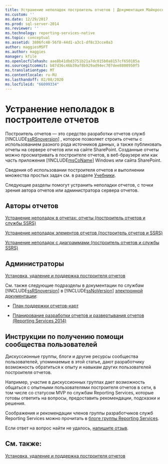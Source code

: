 ```yaml
---
title: Устранение неполадок построитель отчетов | Документация Майкрософт
ms.custom: ''
ms.date: 12/29/2017
ms.prod: sql-server-2014
ms.reviewer: ''
ms.technology: reporting-services-native
ms.topic: conceptual
ms.assetid: 3806fc48-56f8-44d1-a3c1-df8c33cce0a3
author: maggiesMSFT
ms.author: maggies
manager: kfile
ms.openlocfilehash: aae8b41dbd3751b21a7dc015b0a8157cf650185a
ms.sourcegitcommit: b87d36c46b39af8b929ad94ec707dee8800950f5
ms.translationtype: MT
ms.contentlocale: ru-RU
ms.lasthandoff: 02/08/2020
ms.locfileid: "66099334"
---
```

# <a name="troubleshoot-report-builder"></a>Устранение неполадок в построителе отчетов
  Построитель отчетов — это средство разработки отчетов служб [!INCLUDE[ssRSnoversion](../includes/ssrsnoversion-md.md)] , которое позволяет строить отчеты с использованием разного рода источников данных, а также публиковать отчеты на сервере отчетов или на сайте SharePoint. Созданные отчеты можно просматривать в построителе отчетов, в веб-браузере или как часть приложения [!INCLUDE[msCoName](../includes/msconame-md.md)] Windows или сайта SharePoint.  
  
 Сведения об использовании построителя отчетов и выполнении множества простых задач см. в разделе [Учебники](report-builder-tutorials.md).  
  
 Следующие разделы помогут устранить неполадки отчетов, с точки зрения автора отчетов или администратора сервера отчетов.  
  
## <a name="report-authors"></a>Авторы отчетов  
 [Устранение неполадок в отчетах: отчеты &#40;построитель отчетов и службы SSRS&#41;](report-design/troubleshoot-reports-map-reports-report-builder-and-ssrs.md)  
  
 [Устранение неполадок элементов отчетов &#40;построитель отчетов и SSRS&#41;](report-parts-report-builder-and-ssrs.md)  
  
 [Устранение неполадок с диаграммами (построитель отчетов и службы SSRS)](report-design/charts-report-builder-and-ssrs.md)  
  
## <a name="administrators"></a>Администраторы  
 [Установка, удаление и поддержка построителя отчетов](../../2014/reporting-services/install-uninstall-and-report-builder-support.md)  
  
 См. также следующие подразделы в документации по службам [!INCLUDE[ssRSnoversion](../includes/ssrsnoversion-md.md)] в [!INCLUDE[ssNoVersion](../includes/ssnoversion-md.md)] [электронной документации](https://go.microsoft.com/fwlink/?linkid=121312):  
  
-   [План поддержки отчетов-карт](../../2014/reporting-services/plan-for-map-report-support.md)  
  
-   [Планирование разработки отчетов и развертывания отчетов &#40;Reporting Services 2014&#41;](plan-for-report-design-and-report-deployment-reporting-services.md)  
  
## <a name="how-do-i-get-community-assistance"></a>Инструкции по получению помощи сообщества пользователей  
 Дискуссионные группы, блоги и другие ресурсы сообщества пользователей, упоминаемые в этой статье, дают разработчику возможность обратиться к опыту и навыкам других пользователей построителя отчетов.  
  
 Например, участие в дискуссионных группах дает возможность общаться с опытными пользователями построителя отчетов в сети, в том числе со статусом MVP по службам Reporting Services, которые готовы ответить на вопросы, предоставить рекомендации, подсказки и решения.  
  
 Соображения и рекомендации членов группы разработчиков служб Reporting Services можно прочитать в [блоге группы Reporting Services](https://go.microsoft.com/fwlink/?LinkId=118788).
  
 Если ответ на вопрос найти не удалось, [напишите отзыв](https://go.microsoft.com/fwlink/?LinkId=118791).  
  
## <a name="see-also"></a>См. также:  
 [Установка, удаление и поддержка построителя отчетов](../../2014/reporting-services/install-uninstall-and-report-builder-support.md)  
  
  
